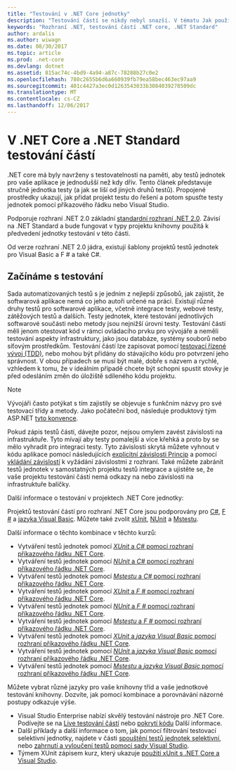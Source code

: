 ```yaml
---
title: "Testování v .NET Core jednotky"
description: "Testování částí se nikdy nebyl snazší. V tématu Jak používat v .NET Core a .NET Standard projektů testování částí."
keywords: "Rozhraní .NET, testování částí .NET core, .NET Standard"
author: ardalis
ms.author: wiwagn
ms.date: 08/30/2017
ms.topic: article
ms.prod: .net-core
ms.devlang: dotnet
ms.assetid: 815ac74c-4bd9-4a94-a87c-78288b27c0e2
ms.openlocfilehash: 780c2655b6d6a660939fb79ea58bec463ec97aa9
ms.sourcegitcommit: 401c4427a3ec0d1263543033b3084039278509dc
ms.translationtype: MT
ms.contentlocale: cs-CZ
ms.lasthandoff: 12/06/2017
---
```

# <a name="unit-testing-in-net-core-and-net-standard"></a>V .NET Core a .NET Standard testování částí

.NET core má byly navrženy s testovatelnosti na paměti, aby testů jednotek pro vaše aplikace je jednodušší než kdy dřív. Tento článek představuje stručně jednotka testy (a jak se liší od jiných druhů testů). Propojené prostředky ukazují, jak přidat projekt testu do řešení a potom spusťte testy jednotek pomocí příkazového řádku nebo Visual Studio.

Podporuje rozhraní .NET 2.0 základní [standardní rozhraní .NET 2.0](../../standard/net-standard.md). Závisí na .NET Standard a bude fungovat v typy projektu knihovny použitá k předvedení jednotky testování v této části.

Od verze rozhraní .NET 2.0 jádra, existují šablony projektů testů jednotek pro Visual Basic a F # a také C#.

## <a name="getting-started-with-testing"></a>Začínáme s testování

Sada automatizovaných testů s je jedním z nejlepší způsobů, jak zajistit, že softwarová aplikace nemá co jeho autoři určené na práci. Existují různé druhy testů pro softwarové aplikace, včetně integrace testy, webové testy, zátěžových testů a dalších. Testy jednotek, které testování jednotlivých softwarové součásti nebo metody jsou nejnižší úrovni testy. Testování částí měli jenom otestovat kód v rámci ovládacího prvku pro vývojáře a neměli testování aspekty infrastruktury, jako jsou databáze, systémy souborů nebo síťovým prostředkům. Testování částí lze zapisovat pomocí [testovací řízené vývoj (TDD)](http://deviq.com/test-driven-development/), nebo mohou být přidány do stávajícího kódu pro potvrzení jeho správnost. V obou případech se musí být malé, dobře s názvem a rychlé, vzhledem k tomu, že v ideálním případě chcete být schopni spustit stovky je před odesláním změn do úložiště sdíleného kódu projektu.

> [!NOTE]
> Vývojáři často potýkat s tím zajistily se objevuje s funkčním názvy pro své testovací třídy a metody. Jako počáteční bod, následuje produktový tým ASP.NET [tyto konvence](https://github.com/aspnet/Home/wiki/Engineering-guidelines#unit-tests-and-functional-tests).

Pokud zápis testů částí, dávejte pozor, nejsou omylem zavést závislosti na infrastruktuře. Tyto mívají aby testy pomalejší a více křehká a proto by se mělo vyhradit pro integraci testy. Tyto závislosti skrytá můžete vyhnout v kódu aplikace pomocí následujících [explicitní závislosti Princip](http://deviq.com/explicit-dependencies-principle/) a pomocí [vkládání závislostí](/aspnet/core/fundamentals/dependency-injection) k vyžádání závislostmi z rozhraní. Také můžete zabránit testů jednotek v samostatných projektu testů integrace a ujistěte se, že vaše projektu testování částí nemá odkazy na nebo závislosti na infrastruktuře balíčky.

Další informace o testování v projektech .NET Core jednotky:

Projektů testování částí pro rozhraní .NET Core jsou podporovány pro [C#](../../csharp/index.md), [F #](../../fsharp/index.md) a [jazyka Visual Basic](../../visual-basic/index.md). Můžete také zvolit [xUnit](http://xunit.github.io), [NUnit](http://nunit.org) a [Mstestu](https://github.com/Microsoft/vstest-docs).

Další informace o těchto kombinace v těchto kurzů:

* Vytváření testů jednotek pomocí [ *XUnit* a *C#* pomocí rozhraní příkazového řádku .NET Core](unit-testing-with-dotnet-test.md).
* Vytváření testů jednotek pomocí [ *NUnit* a *C#* pomocí rozhraní příkazového řádku .NET Core](unit-testing-with-nunit.md).
* Vytváření testů jednotek pomocí [ *Mstestu* a *C#* pomocí rozhraní příkazového řádku .NET Core](unit-testing-with-mstest.md).
* Vytváření testů jednotek pomocí [ *XUnit* a *F #* pomocí rozhraní příkazového řádku .NET Core](unit-testing-fsharp-with-dotnet-test.md).
* Vytváření testů jednotek pomocí [ *NUnit* a *F #* pomocí rozhraní příkazového řádku .NET Core](unit-testing-fsharp-with-nunit.md).
* Vytváření testů jednotek pomocí [ *Mstestu* a *F #* pomocí rozhraní příkazového řádku .NET Core](unit-testing-fsharp-with-mstest.md).
* Vytváření testů jednotek pomocí [ *XUnit* a *jazyka Visual Basic* pomocí rozhraní příkazového řádku .NET Core](unit-testing-visual-basic-with-dotnet-test.md).
* Vytváření testů jednotek pomocí [ *NUnit* a *jazyka Visual Basic* pomocí rozhraní příkazového řádku .NET Core](unit-testing-visual-basic-with-nunit.md).
* Vytváření testů jednotek pomocí [ *Mstestu* a *jazyka Visual Basic* pomocí rozhraní příkazového řádku .NET Core](unit-testing-visual-basic-with-mstest.md).

Můžete vybrat různé jazyky pro vaše knihovny tříd a vaše jednotkové testování knihovny. Dozvíte, jak pomocí kombinace a porovnávání názorné postupy odkazuje výše.

* Visual Studio Enterprise nabízí skvělý testování nástroje pro .NET Core. Podívejte se na [Live testování částí](/visualstudio/test/live-unit-testing) nebo [pokrytí kódu](https://github.com/Microsoft/vstest-docs/blob/master/docs/analyze.md#working-with-code-coverage) Další informace.
* Další příklady a další informace o tom, jak pomocí filtrování testovací selektivní jednotky, najdete v části [spouštění testů jednotek selektivní](selective-unit-tests.md), nebo [zahrnutí a vyloučení testů pomocí sady Visual Studio](/visualstudio/test/live-unit-testing#including-and-excluding-test-projects-and-test-methods).
* Týmem XUnit zápisem kurz, který ukazuje [použití xUnit s .NET Core a Visual Studio](http://xunit.github.io/docs/getting-started-dotnet-core.html).
